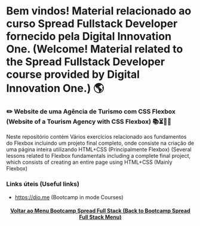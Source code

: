# Bem vindos! Material relacionado ao curso Spread Fullstack Developer fornecido pela Digital Innovation One. (Welcome! Material related to the Spread Fullstack Developer course provided by Digital Innovation One.) 🌎

### ✏️ Website de uma Agência de Turismo com CSS Flexbox (Website of a Tourism Agency with CSS Flexbox) 📚⏳🤔😉

Neste repositório contém Vários exercícios relacionado aos fundamentos do Flexbox incluindo um projeto final completo, onde consiste na criação de uma página inteira utilizando HTML+CSS (Principalmente Flexbox) (Several lessons related to Flexbox fundamentals including a complete final project, which consists of creating an entire page using HTML+CSS (Mainly Flexbox)

### Links úteis (Useful links)
+ https://dio.me (Bootcamp in mode Courses)

<h4 align="center"><a href="https://github.com/luciano-da-cruz-jr/luciano-da-cruz-jr/blob/main/Spread-Full-Stack-Menu.md">Voltar ao Menu Bootcamp Spread Full Stack (Back to Bootcamp Spread Full Stack Menu)</a></h4>


